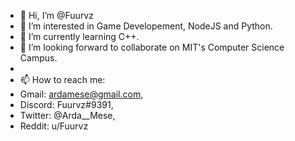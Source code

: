 - 👋 Hi, I’m @Fuurvz
- 👀 I’m interested in Game Developement, NodeJS and Python.
- 🌱 I’m currently learning C++.
- 💞️ I’m looking forward to collaborate on MIT's Computer Science Campus.
- 
- 📫 How to reach me:
- Gmail: ardamese@gmail.com, 
- Discord: Fuurvz#9391,
- Twitter: @Arda__Mese,
- Reddit: u/Fuurvz  


<!---
Fuurvz/Fuurvz is a ✨ special ✨ repository because its `README.md` (this file) appears on your GitHub profile.
You can click the Preview link to take a look at your changes.
--->
